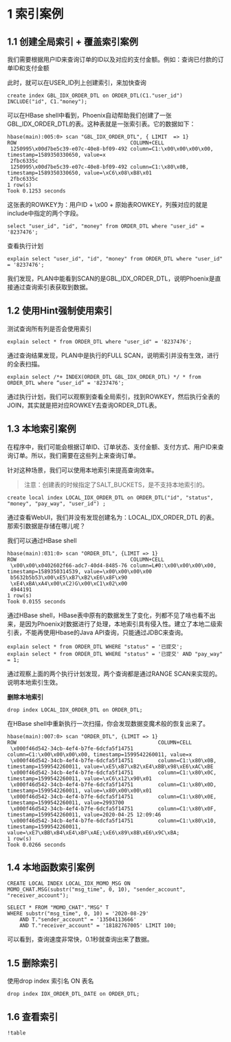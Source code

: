 # 1 索引案例

## 1.1 创建全局索引 + 覆盖索引案例
我们需要根据用户ID来查询订单的ID以及对应的支付金额。例如：查询已付款的订单ID和支付金额

此时，就可以在USER_ID列上创建索引，来加快查询
``` 
create index GBL_IDX_ORDER_DTL on ORDER_DTL(C1."user_id") INCLUDE("id", C1."money");
```

可以在HBase shell中看到，Phoenix自动帮助我们创建了一张GBL_IDX_ORDER_DTL的表。这种表就是一张索引表。它的数据如下：
``` 
hbase(main):005:0> scan "GBL_IDX_ORDER_DTL", { LIMIT  => 1}
ROW                                     COLUMN+CELL                                                                                                        
 1250995\x00d7be5c39-e07c-40e8-bf09-492 column=C1:\x00\x00\x00\x00, timestamp=1589350330650, value=x                                                       
 2fbc6335c                                                                                                                                                 
 1250995\x00d7be5c39-e07c-40e8-bf09-492 column=C1:\x80\x0B, timestamp=1589350330650, value=\xC6\x08\xB8\x01                                                
 2fbc6335c                                                                                                                                                 
1 row(s)
Took 0.1253 seconds  
```

这张表的ROWKEY为：用户ID + \x00 + 原始表ROWKEY，列蔟对应的就是include中指定的两个字段。
``` 
select "user_id", "id", "money" from ORDER_DTL where "user_id" = '8237476';
```

查看执行计划
``` 
explain select "user_id", "id", "money" from ORDER_DTL where "user_id" = '8237476';
```

我们发现，PLAN中能看到SCAN的是GBL_IDX_ORDER_DTL，说明Phoenix是直接通过查询索引表获取到数据。

## 1.2 使用Hint强制使用索引
测试查询所有列是否会使用索引
``` 
explain select * from ORDER_DTL where "user_id" = '8237476';
```

通过查询结果发现，PLAN中是执行的FULL SCAN，说明索引并没有生效，进行的全表扫描。
``` 
explain select /*+ INDEX(ORDER_DTL GBL_IDX_ORDER_DTL) */ * from ORDER_DTL where “user_id” = '8237476';
```

通过执行计划，我们可以观察到查看全局索引，找到ROWKEY，然后执行全表的JOIN，其实就是把对应ROWKEY去查询ORDER_DTL表。

## 1.3 本地索引案例
在程序中，我们可能会根据订单ID、订单状态、支付金额、支付方式、用户ID来查询订单。所以，我们需要在这些列上来查询订单。

针对这种场景，我们可以使用本地索引来提高查询效率。

> 注意：创建表的时候指定了SALT_BUCKETS，是不支持本地索引的。

``` 
create local index LOCAL_IDX_ORDER_DTL on ORDER_DTL("id", "status", "money", "pay_way", "user_id") ;
```

通过查看WebUI，我们并没有发现创建名为：LOCAL_IDX_ORDER_DTL 的表。那索引数据是存储在哪儿呢？

我们可以通过HBase shell
``` 
hbase(main):031:0> scan "ORDER_DTL", {LIMIT => 1}
ROW                                     COLUMN+CELL                                                                                                        
 \x00\x00\x0402602f66-adc7-40d4-8485-76 column=L#0:\x00\x00\x00\x00, timestamp=1589350314539, value=\x00\x00\x00\x00                                       
 b5632b5b53\x00\xE5\xB7\xB2\xE6\x8F\x90                                                                                                                    
 \xE4\xBA\xA4\x00\xC2)G\x00\xC1\x02\x00                                                                                                                    
 4944191                                                                                                                                                   
1 row(s)
Took 0.0155 seconds       
```

通过HBase shell，HBase表中原有的数据发生了变化，列都不见了啥也看不出来，是因为Phoenix对数据进行了处理，本地索引具有侵入性。建立了本地二级索引表，不能再使用Hbase的Java API查询，只能通过JDBC来查询。
``` 
explain select * from ORDER_DTL WHERE "status" = '已提交';
explain select * from ORDER_DTL WHERE "status" = '已提交' AND "pay_way" = 1;
```

通过观察上面的两个执行计划发现，两个查询都是通过RANGE SCAN来实现的。说明本地索引生效。

**删除本地索引**
``` 
drop index LOCAL_IDX_ORDER_DTL on ORDER_DTL;
```

在HBase shell中重新执行一次扫描，你会发现数据变魔术般的恢复出来了。
``` 
hbase(main):007:0> scan "ORDER_DTL", {LIMIT => 1}
ROW                                              COLUMN+CELL                                                                                                                                 
 \x000f46d542-34cb-4ef4-b7fe-6dcfa5f14751        column=C1:\x00\x00\x00\x00, timestamp=1599542260011, value=x                                                                                
 \x000f46d542-34cb-4ef4-b7fe-6dcfa5f14751        column=C1:\x80\x0B, timestamp=1599542260011, value=\xE5\xB7\xB2\xE4\xBB\x98\xE6\xAC\xBE                                                     
 \x000f46d542-34cb-4ef4-b7fe-6dcfa5f14751        column=C1:\x80\x0C, timestamp=1599542260011, value=\xC6\x12\x90\x01                                                                         
 \x000f46d542-34cb-4ef4-b7fe-6dcfa5f14751        column=C1:\x80\x0D, timestamp=1599542260011, value=\x80\x00\x00\x01                                                                         
 \x000f46d542-34cb-4ef4-b7fe-6dcfa5f14751        column=C1:\x80\x0E, timestamp=1599542260011, value=2993700                                                                                  
 \x000f46d542-34cb-4ef4-b7fe-6dcfa5f14751        column=C1:\x80\x0F, timestamp=1599542260011, value=2020-04-25 12:09:46                                                                      
 \x000f46d542-34cb-4ef4-b7fe-6dcfa5f14751        column=C1:\x80\x10, timestamp=1599542260011, value=\xE7\xBB\xB4\xE4\xBF\xAE;\xE6\x89\x8B\xE6\x9C\xBA;                                       
1 row(s)
Took 0.0266 seconds
```

## 1.4 本地函数索引案例
``` 
CREATE LOCAL INDEX LOCAL_IDX_MOMO_MSG ON MOMO_CHAT.MSG(substr("msg_time", 0, 10), "sender_account", "receiver_account");
```

``` 
SELECT * FROM "MOMO_CHAT"."MSG" T 
WHERE substr("msg_time", 0, 10) = '2020-08-29'
    AND T."sender_account" = '13504113666'
    AND T."receiver_account" = '18182767005' LIMIT 100;
```

可以看到，查询速度非常快，0.1秒就查询出来了数据。

## 1.5 删除索引
使用drop index 索引名 ON 表名
``` 
drop index IDX_ORDER_DTL_DATE on ORDER_DTL;
```

## 1.6 查看索引
``` 
!table
```
